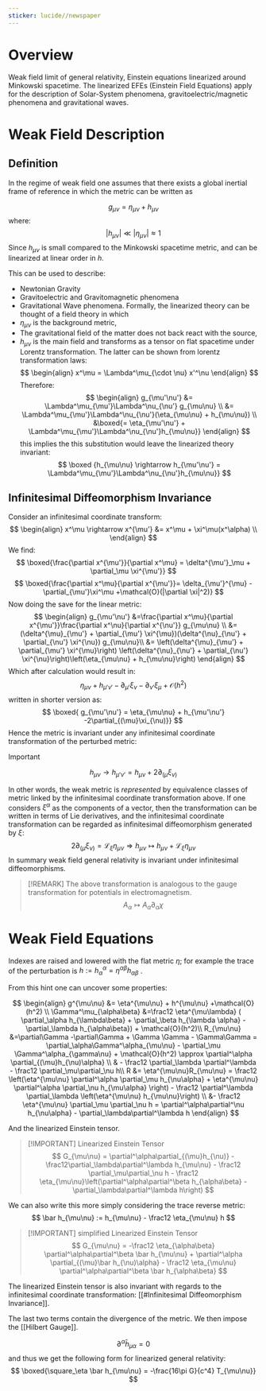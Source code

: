 ```yaml
---
sticker: lucide//newspaper
---
```

# Overview 
Weak field limit of general relativity, Einstein equations linearized around Minkowski spacetime. The linearized EFEs (Einstein Field Equations) apply for the description of Solar-System phenomena, gravitoelectric/magnetic phenomena and gravitational waves.

# Weak Field Description
## Definition
In the regime of weak field one assumes that there exists a global inertial frame of reference in which the metric can be written as

$$
g_{\mu\nu} = \eta_{\mu\nu} + h_{\mu\nu}
$$
where:
$$
|h_{\mu\nu} | \ll |\eta_{\mu\nu}|
\approx 1 
$$
Since $h_{\mu\nu}$ is small compared to the Minkowski spacetime metric, and can be linearized at linear order in $h$.

This can be used to describe:
- Newtonian Gravity
- Gravitoelectric and Gravitomagnetic phenomena
- Gravitational Wave phenomena.
Formally, the linearized theory can be thought of a field theory in which 
- $\eta_{\mu\nu}$ is the background metric,
- The gravitational field of the matter does not back react with the source,
- $h_{\mu\nu}$ is the main field and transforms as a tensor on flat spacetime under Lorentz transformation. 
The latter can be shown from lorentz transformation laws:
$$
\begin{align}
x^\mu = \Lambda^\mu_{\cdot \nu} x'^\nu
\end{align}
$$
Therefore:
$$
\begin{align}
g_{\mu'\nu'} &= \Lambda^\mu_{\mu'}\Lambda^\nu_{\nu'} g_{\mu\nu} \\ &= \Lambda^\mu_{\mu'}\Lambda^\nu_{\nu'}(\eta_{\mu\nu} + h_{\mu\nu}) \\ &\boxed{= \eta_{\mu'\nu'} + \Lambda^\mu_{\mu'}\Lambda^\nu_{\nu'}h_{\mu\nu}} 
\end{align}
$$
this implies the this substitution would leave the linearized theory invariant:
$$
\boxed {h_{\mu\nu} \rightarrow h_{\mu'\nu'} =  \Lambda^\mu_{\mu'}\Lambda^\nu_{\nu'}h_{\mu\nu}}
$$
## Infinitesimal Diffeomorphism Invariance
Consider an infinitesimal coordinate transform:
$$
\begin{align}
x^\mu \rightarrow x^{\mu'} &= x^\mu + \xi^\mu(x^\alpha) \\
\end{align}
$$
We find:
$$
\boxed{\frac{\partial x^{\mu'}}{\partial x^\mu} = \delta^{\mu'}_\mu + \partial_\mu \xi^{\mu'}}
$$
$$
\boxed{\frac{\partial x^\mu}{\partial x^{\mu'}}= \delta_{\mu'}^{\mu} -\partial_{\mu'}\xi^\mu +\mathcal{O}(|\partial \xi|^2)}
$$
Now doing the save for the linear metric:
$$
\begin{align}
g_{\mu'\nu'} &=\frac{\partial x^\mu}{\partial x^{\mu'}}\frac{\partial x^\nu}{\partial x^{\nu'}} g_{\mu\nu} \\  &= (\delta^{\mu}_{\mu'} + \partial_{\mu'} \xi^{\mu})(\delta^{\nu}_{\nu'} + \partial_{\nu'} \xi^{\nu}) g_{\mu\nu}\\
&= \left(\delta^{\mu}_{\mu'} + \partial_{\mu'} \xi^{\mu}\right)
\left(\delta^{\nu}_{\nu'} + \partial_{\nu'} \xi^{\nu}\right)\left(\eta_{\mu\nu} + h_{\mu\nu}\right)
\end{align}
$$
Which after calculation would result in:
$$
\eta_{\mu\nu} +  h_{\mu'\nu'} -\partial_{\mu'}\xi_\nu -\partial_{\nu'}\xi_\mu + \mathcal{O}(h^2)
$$
written in shorter version as:
$$
\boxed{
g_{\mu'\nu'} = \eta_{\mu\nu} +  h_{\mu'\nu'} -2\partial_{(\mu}\xi_{\nu)}}
$$
Hence the metric is invariant under any infinitesimal coordinate transformation of the perturbed metric:

> [!IMPORTANT] 
> $$
h_{\mu\nu} \rightarrow h_{\mu'\nu'} = h_{\mu\nu} +2\partial_{(\mu}\xi_{\nu)} 
$$

In other words, the weak metric is *represented* by equivalence classes of metric linked by the infinitesimal coordinate transformation above. If one considers $\xi^\alpha$ as the components of a vector, then the transformation can be written in terms of Lie derivatives, and the infinitesimal coordinate transformation can be regarded as infinitesimal diffeomorphism generated by $\xi$:
$$
2\partial_{(\mu}\xi_{\nu)} = \mathcal{L}_\xi \eta_{\mu\nu} \Rightarrow h_{\mu\nu} \mapsto h_{\mu\nu} + \mathcal{L}_\xi \eta_{\mu\nu}
$$
In summary weak field general relativity is invariant under infinitesimal diffeomorphisms.
> [!REMARK] 
> The above transformation is analogous to the gauge transformation for potentials in electromagnetism. 
> $$
> A_\alpha \mapsto A_\alpha \partial_\alpha \chi
> $$ 

# Weak Field Equations
Indexes are raised and lowered with the flat metric $\eta$; for example the trace of the perturbation is $h:= h^\alpha_\alpha = \eta^{\alpha\beta}h_{\alpha\beta}$ .

From this hint one can uncover some properties:

$$
\begin{align}
g^{\mu\nu} &= \eta^{\mu\nu} + h^{\mu\nu} +\mathcal{O}(h^2) \\
\Gamma^\mu_{\alpha\beta} &=\frac12 \eta^{\mu\lambda} ( \partial_\alpha h_{\lambda\beta} + \partial_\beta h_{\lambda \alpha} - \partial_\lambda h_{\alpha\beta}) + \mathcal{O}(h^2)\\
R_{\mu\nu} &=\partial\Gamma -\partial\Gamma + \Gamma \Gamma - \Gamma\Gamma = \partial_\alpha\Gamma^\alpha_{\mu\nu} - \partial_\mu \Gamma^\alpha_{\gamma\nu} + \mathcal{O}(h^2) \approx \partial^\alpha \partial_{(\mu}h_{\nu)\alpha} \\ & - \frac12 \partial_\lambda \partial^\lambda - \frac12 \partial_\mu\partial_\nu h\\
R &= \eta^{\mu\nu}R_{\mu\nu} = \frac12 \left(\eta^{\mu\nu} \partial^\alpha \partial_\mu h_{\nu\alpha} + \eta^{\mu\nu} \partial^\alpha \partial_\nu h_{\mu\alpha} \right) - \frac12 \partial^\lambda \partial_\lambda \left(\eta^{\mu\nu} h_{\mu\nu}\right) \\  &- \frac12 \eta^{\mu\nu} \partial_\mu \partial_\nu h = \partial^\alpha\partial^\nu h_{\nu\alpha} - \partial_\lambda\partial^\lambda h  
\end{align}
$$

And the linearized Einstein tensor. 

> [!IMPORTANT] Linearized Einstein Tensor
> $$
> G_{\mu\nu} = \partial^\alpha\partial_{(\mu}h_{\nu)} - \frac12\partial_\lambda\partial^\lambda h_{\mu\nu} - \frac12 \partial_\mu\partial_\nu h - \frac12 \eta_{\mu\nu}\left(\partial^\alpha\partial^\beta h_{\alpha\beta} - \partial_\lambda\partial^\lambda h\right)
> $$

We can also write this more simply considering the trace reverse metric:
$$
\bar h_{\mu\nu} := h_{\mu\nu} - \frac12 \eta_{\mu\nu} h
$$

> [!IMPORTANT] simplified Linearized Einstein Tensor 
> $$
> G_{\mu\nu} = -\frac12 \eta_{\alpha\beta} \partial^\alpha\partial^\beta \bar h_{\mu\nu} + \partial^\alpha \partial_{(\mu}\bar h_{\nu)\alpha} - \frac12 \eta_{\mu\nu} \partial^\alpha\partial^\beta \bar h_{\alpha\beta}
> $$

The linearized Einstein tensor is also invariant with regards to the infinitesimal coordinate transformation: [[#Infinitesimal Diffeomorphism Invariance]].

The last two terms contain the divergence of the metric. We then impose the [[Hilbert Gauge]].

$$
\partial^\alpha\bar h_{\mu\alpha} = 0
$$
and thus we get the following form for linearized general relativity:
$$
\boxed{\square_\eta \bar h_{\mu\nu} = -\frac{16\pi G}{c^4} T_{\mu\nu}}
$$
